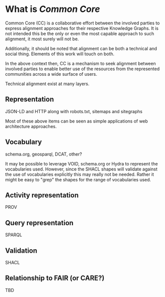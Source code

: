 # What is _Common Core_

Common Core (CC) is a collaborative effort between the involved parties to 
express  alignment approaches for their respective Knowledge Graphs.  It is not
intended this be the only or even the most capable approach to such alignment, 
it most surely will not be. 

Additionally, it should be noted that alignment can be both a technical and social 
thing.  Elements of this work will touch on both.  

In the above context then, CC is a mechanism to seek alignment between involved parties
to enable better use of the resources from the represented communities across
a wide surface of users.   

Technical alignment exist at many layers.

## Representation

JSON-LD and HTTP along with robots.txt, sitemaps and sitegraphs

Most of these above items can be seen as simple applications of web architecture approaches.


## Vocabulary

schema.org, geosparql, DCAT, other?   

It may be possible to leverage VOID, schema.org or Hydra to represent the vocabularies used.
However, since the SHACL shapes will validate against the use of vocabularies explicitly this may
really not be needed.   Rather it might be easy to "grep" the shapes for the range of vocabularies used. 

## Activity representation

PROV


## Query representation

SPARQL

## Validation 

SHACL

## Relationship to FAIR (or CARE?)

TBD
